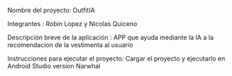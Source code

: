 Nombre del proyecto: OutfitIA

Integrantes : Robin Lopez y Nicolas Quiceno

Descripción breve de la aplicación : APP que ayuda mediante la IA a la recomendacion de la vestimenta al usuario

Instrucciones para ejecutar el proyecto: Cargar el proyecto y ejecutarlo en Android Studio version Narwhal
